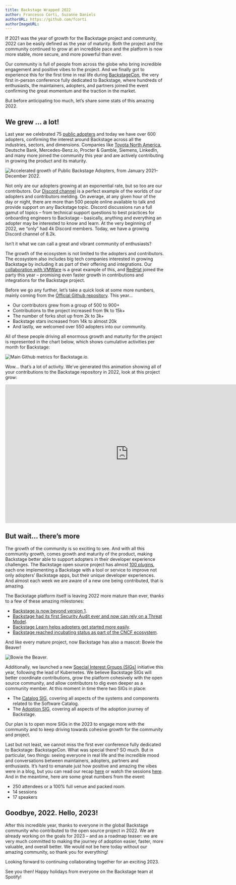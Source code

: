 ```yaml
---
title: Backstage Wrapped 2022
author: Francesco Corti, Suzanne Daniels
authorURL: https://github.com/fcorti
authorImageURL:
---
```


If 2021 was the year of growth for the Backstage project and community, 2022 can be easily defined as the year of maturity. Both the project and the community continued to grow at an incredible pace and the platform is now more stable, more secure, and more powerful than ever.

Our community is full of people from across the globe who bring incredible engagement and positive vibes to the project. And we finally got to experience this for the first time in real life during [BackstageCon](https://www.youtube.com/playlist?list=PLj6h78yzYM2OKySsTuiip3BqmdYZQRnSf), the very first in-person conference fully dedicated to Backstage, where hundreds of enthusiasts, the maintainers, adopters, and partners joined the event confirming the great momentum and the traction in the market.

But before anticipating too much, let’s share some stats of this amazing 2022.

<!--truncate-->

## We grew … a lot!

Last year we celebrated 75 [public adopters](https://github.com/backstage/backstage/blob/master/ADOPTERS.md) and today we have over 600 adopters, confirming the interest around Backstage across all the industries, sectors, and dimensions. Companies like [Toyota North America](https://aws.amazon.com/solutions/case-studies/toyota-ecs-case-study/), Deutsche Bank, Mercedes-Benz.io, Procter & Gamble, Siemens, LinkedIn, and many more joined the community this year and are actively contributing in growing the product and its maturity.

![Accelerated growth of Public Backstage Adopters, from January 2021–December 2022.](assets/2022-12-19/public-backstage-adopters-2022.png)

Not only are our adopters growing at an exponential rate, but so too are our contributors. Our [Discord channel](https://discord.gg/backstage-687207715902193673) is a perfect example of the worlds of our adopters and contributors melding. On average, at any given hour of the day or night, there are more than 500 people online available to talk and provide support on any Backstage topic. Discord discussions run a full gamut of topics – from technical support questions to best practices for onboarding engineers to Backstage – basically, anything and everything an adopter may be interested to know and learn. At the very beginning of 2022, we “only” had 4k Discord members. Today, we have a growing Discord channel of 8.2k.

Isn’t it what we can call a great and vibrant community of enthusiasts?

The growth of the ecosystem is not limited to the adopters and contributors. The ecosystem also includes big tech companies interested in growing Backstage by including it as part of their offering and integrations. Our [collaboration with VMWare](https://youtube.com/watch?v=GAzKCQO8Vt0&si=EnSIkaIECMiOmarE) is a great example of this, and [RedHat](https://developers.redhat.com/articles/2022/10/24/red-hat-joins-backstageio-community) joined the party this year – promising even faster growth in contributions and integrations for the Backstage project.

Before we go any further, let’s take a quick look at some more numbers, mainly coming from the [Official Github repository](https://github.com/backstage/backstage). This year…

- Our contributors grew from a group of 500 to 900+
- Contributions to the project increased from 9k to 15k+
- The number of forks shot up from 2k to 3k+
- Backstage stars increased from 14k to almost 20k
- And lastly, we welcomed over 550 adopters into our community.

All of these people driving all enormous growth and maturity for the project is represented in the chart below, which shows cumulative activities per month for Backstage:

![Main Github metrics for Backstage.io.](assets/2022-12-19/github-metrics-for-backstage-io.png)

Wow… that’s a lot of activity. We’ve generated this animation showing all of your contributions to the Backstage repository in 2022, look at this project grow:

<iframe width="780" height="440" src="https://youtu.be/GoWBvHpH5Cg" frameBorder="0" allow="accelerometer; autoplay; encrypted-media; gyroscope; picture-in-picture" allowFullScreen></iframe>

## But wait… there’s more

The growth of the community is so exciting to see. And with all this community growth, comes growth and maturity of the product, making Backstage better able to support adopters in their developer experience challenges. The Backstage open source project has almost [100 plugins](https://backstage.io/plugins), each one implementing a Backstage with a tool or service to improve not only adopters’ Backstage apps, but their unique developer experiences. And almost each week we are aware of a new one being contributed, that is amazing.

The Backstage platform itself is leaving 2022 more mature than ever, thanks to a few of these amazing milestones:

- [Backstage is now beyond version 1](https://backstage.io/blog/2022/03/17/backstage-1.0).
- [Backstage had its first Security Audit ever and now can rely on a Threat Model](https://backstage.io/blog/2022/08/23/backstage-security-audit).
- [Backstage Learn helps adopters get started more easily](https://backstage.spotify.com/learn/).
- [Backstage reached incubating status as part of the CNCF ecosystem](https://www.cncf.io/blog/2022/03/15/backstage-project-joins-the-cncf-incubator/).

And like every mature project, now Backstage has also a mascot: Bowie the Beaver!

![Bowie the Beaver.](assets/2022-12-19/bowie-the-beaver.png)

Additionally, we launched a new [Special Interest Groups (SIGs)](https://github.com/backstage/community/tree/main/sigs) initiative this year, following the lead of Kubernetes. We believe Backstage SIGs will better coordinate contributions, grow the platform cohesively with the open source community, and allow contributors to dig even deeper as a community member. At this moment in time there two SIGs in place:

- The [Catalog SIG](https://github.com/backstage/community/blob/main/sigs/sig-catalog/README.md), covering all aspects of the systems and components related to the Software Catalog.
- The [Adoption SIG](https://github.com/backstage/community/blob/main/sigs/sig-adoption/README.md), covering all aspects of the adoption journey of Backstage.

Our plan is to open more SIGs in the 2023 to engage more with the community and to keep driving towards cohesive growth for the community and project.

Last but not least, we cannot miss the first ever conference fully dedicated to Backstage: BackstageCon. What was special there? SO much. But in particular, two things: seeing everyone in real life and the incredible mood and conversations between maintainers, adopters, partners and enthusiasts. It’s hard to emanate just how positive and amazing the vibes were in a blog, but you can read our recap [here](https://backstage.io/blog/2022/10/28/backstagecon-kubecon-2022) or watch the sessions [here](https://www.youtube.com/playlist?list=PLj6h78yzYM2OKySsTuiip3BqmdYZQRnSf). And in the meantime, here are some great numbers from the event:

- 250 attendees or a 100% full venue and packed room.
- 14 sessions
- 17 speakers

## Goodbye, 2022. Hello, 2023!

After this incredible year, thanks to everyone in the global Backstage community who contributed to the open source project in 2022. We are already working on the goals for 2023 – and as a roadmap teaser: we are very much committed to making the journey of adoption easier, faster, more valuable, and overall better. We would not be here today without our amazing community, so thank you for everything!

Looking forward to continuing collaborating together for an exciting 2023.

See you then! Happy holidays from everyone on the Backstage team at Spotify!
